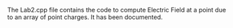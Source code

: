 The Lab2.cpp file contains the code to compute Electric Field at a point due to an array of point charges. It has been documented. 

